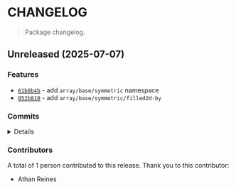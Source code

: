 # CHANGELOG

> Package changelog.

<section class="release" id="unreleased">

## Unreleased (2025-07-07)

<section class="features">

### Features

-   [`61b8b4b`](https://github.com/stdlib-js/stdlib/commit/61b8b4b9d65ccda7f6e4b39f7d7b0830b1d8c4f7) - add `array/base/symmetric` namespace
-   [`052b810`](https://github.com/stdlib-js/stdlib/commit/052b81032b766464a079bc88cc676e38dac0c35a) - add `array/base/symmetric/filled2d-by`

</section>

<!-- /.features -->

<section class="commits">

### Commits

<details>

-   [`3fa6ce1`](https://github.com/stdlib-js/stdlib/commit/3fa6ce1f3ef526cb91a02c2dffd2cbfd215b4f8c) - **refactor:** tighten types _(by Athan Reines)_
-   [`a973708`](https://github.com/stdlib-js/stdlib/commit/a973708c85ff1696483ab503201191353125b964) - **docs:** update namespace table of contents [(#6741)](https://github.com/stdlib-js/stdlib/pull/6741) _(by stdlib-bot)_
-   [`61b8b4b`](https://github.com/stdlib-js/stdlib/commit/61b8b4b9d65ccda7f6e4b39f7d7b0830b1d8c4f7) - **feat:** add `array/base/symmetric` namespace _(by Athan Reines)_
-   [`052b810`](https://github.com/stdlib-js/stdlib/commit/052b81032b766464a079bc88cc676e38dac0c35a) - **feat:** add `array/base/symmetric/filled2d-by` _(by Athan Reines)_

</details>

</section>

<!-- /.commits -->

<section class="contributors">

### Contributors

A total of 1 person contributed to this release. Thank you to this contributor:

-   Athan Reines

</section>

<!-- /.contributors -->

</section>

<!-- /.release -->

